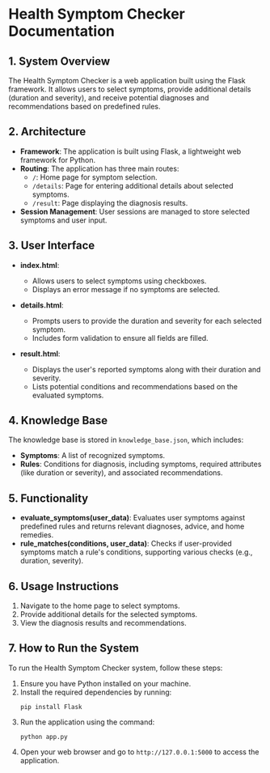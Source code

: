 # Health Symptom Checker Documentation

## 1. System Overview
The Health Symptom Checker is a web application built using the Flask framework. It allows users to select symptoms, provide additional details (duration and severity), and receive potential diagnoses and recommendations based on predefined rules.

## 2. Architecture
- **Framework**: The application is built using Flask, a lightweight web framework for Python.
- **Routing**: The application has three main routes:
  - `/`: Home page for symptom selection.
  - `/details`: Page for entering additional details about selected symptoms.
  - `/result`: Page displaying the diagnosis results.
- **Session Management**: User sessions are managed to store selected symptoms and user input.

## 3. User Interface
- **index.html**: 
  - Allows users to select symptoms using checkboxes.
  - Displays an error message if no symptoms are selected.
  
- **details.html**: 
  - Prompts users to provide the duration and severity for each selected symptom.
  - Includes form validation to ensure all fields are filled.

- **result.html**: 
  - Displays the user's reported symptoms along with their duration and severity.
  - Lists potential conditions and recommendations based on the evaluated symptoms.

## 4. Knowledge Base
The knowledge base is stored in `knowledge_base.json`, which includes:
- **Symptoms**: A list of recognized symptoms.
- **Rules**: Conditions for diagnosis, including symptoms, required attributes (like duration or severity), and associated recommendations.

## 5. Functionality
- **evaluate_symptoms(user_data)**: Evaluates user symptoms against predefined rules and returns relevant diagnoses, advice, and home remedies.
- **rule_matches(conditions, user_data)**: Checks if user-provided symptoms match a rule's conditions, supporting various checks (e.g., duration, severity).

## 6. Usage Instructions
1. Navigate to the home page to select symptoms.
2. Provide additional details for the selected symptoms.
3. View the diagnosis results and recommendations.

## 7. How to Run the System
To run the Health Symptom Checker system, follow these steps:
1. Ensure you have Python installed on your machine.
2. Install the required dependencies by running:
   ```
   pip install Flask
   ```
3. Run the application using the command:
   ```
   python app.py
   ```
4. Open your web browser and go to `http://127.0.0.1:5000` to access the application.
